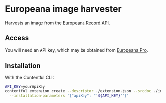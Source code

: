 # Europeana image harvester

Harvests an image from the
[Europeana Record API](https://pro.europeana.eu/resources/apis/record).

## Access

You will need an API key, which may be obtained from
[Europeana Pro](https://pro.europeana.eu/resources/apis/intro#registration).

## Installation

With the Contentful CLI:
```bash
API_KEY=yourApiKey
contentful extension create --descriptor ./extension.json --srcdoc ./index.html \
  --installation-parameters '{"apiKey": "'${API_KEY}'"}'
```
